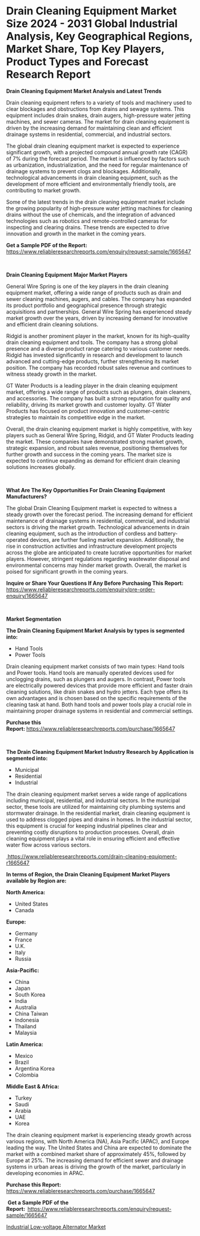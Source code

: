 <p><h1>Drain Cleaning Equipment Market Size 2024 - 2031 Global Industrial Analysis, Key Geographical Regions, Market Share, Top Key Players, Product Types and Forecast Research Report</h1></p><p><strong>Drain Cleaning Equipment Market Analysis and Latest Trends</strong></p>
<p><p>Drain cleaning equipment refers to a variety of tools and machinery used to clear blockages and obstructions from drains and sewage systems. This equipment includes drain snakes, drain augers, high-pressure water jetting machines, and sewer cameras. The market for drain cleaning equipment is driven by the increasing demand for maintaining clean and efficient drainage systems in residential, commercial, and industrial sectors.</p><p>The global drain cleaning equipment market is expected to experience significant growth, with a projected compound annual growth rate (CAGR) of 7% during the forecast period. The market is influenced by factors such as urbanization, industrialization, and the need for regular maintenance of drainage systems to prevent clogs and blockages. Additionally, technological advancements in drain cleaning equipment, such as the development of more efficient and environmentally friendly tools, are contributing to market growth.</p><p>Some of the latest trends in the drain cleaning equipment market include the growing popularity of high-pressure water jetting machines for cleaning drains without the use of chemicals, and the integration of advanced technologies such as robotics and remote-controlled cameras for inspecting and clearing drains. These trends are expected to drive innovation and growth in the market in the coming years.</p></p>
<p><strong>Get a Sample PDF of the Report:&nbsp;</strong> <a href="https://www.reliableresearchreports.com/enquiry/request-sample/1665647">https://www.reliableresearchreports.com/enquiry/request-sample/1665647</a></p>
<p>&nbsp;</p>
<p><strong>Drain Cleaning Equipment Major Market Players</strong></p>
<p><p>General Wire Spring is one of the key players in the drain cleaning equipment market, offering a wide range of products such as drain and sewer cleaning machines, augers, and cables. The company has expanded its product portfolio and geographical presence through strategic acquisitions and partnerships. General Wire Spring has experienced steady market growth over the years, driven by increasing demand for innovative and efficient drain cleaning solutions.</p><p>Ridgid is another prominent player in the market, known for its high-quality drain cleaning equipment and tools. The company has a strong global presence and a diverse product range catering to various customer needs. Ridgid has invested significantly in research and development to launch advanced and cutting-edge products, further strengthening its market position. The company has recorded robust sales revenue and continues to witness steady growth in the market.</p><p>GT Water Products is a leading player in the drain cleaning equipment market, offering a wide range of products such as plungers, drain cleaners, and accessories. The company has built a strong reputation for quality and reliability, driving its market growth and customer loyalty. GT Water Products has focused on product innovation and customer-centric strategies to maintain its competitive edge in the market.</p><p>Overall, the drain cleaning equipment market is highly competitive, with key players such as General Wire Spring, Ridgid, and GT Water Products leading the market. These companies have demonstrated strong market growth, strategic expansion, and robust sales revenue, positioning themselves for further growth and success in the coming years. The market size is expected to continue expanding as demand for efficient drain cleaning solutions increases globally.</p></p>
<p>&nbsp;</p>
<p><strong>What Are The Key Opportunities For Drain Cleaning Equipment Manufacturers?</strong></p>
<p><p>The global Drain Cleaning Equipment market is expected to witness a steady growth over the forecast period. The increasing demand for efficient maintenance of drainage systems in residential, commercial, and industrial sectors is driving the market growth. Technological advancements in drain cleaning equipment, such as the introduction of cordless and battery-operated devices, are further fueling market expansion. Additionally, the rise in construction activities and infrastructure development projects across the globe are anticipated to create lucrative opportunities for market players. However, stringent regulations regarding wastewater disposal and environmental concerns may hinder market growth. Overall, the market is poised for significant growth in the coming years.</p></p>
<p><strong>Inquire or Share Your Questions If Any Before Purchasing This Report:</strong> <a href="https://www.reliableresearchreports.com/enquiry/pre-order-enquiry/1665647">https://www.reliableresearchreports.com/enquiry/pre-order-enquiry/1665647</a></p>
<p>&nbsp;</p>
<p><strong>Market Segmentation</strong></p>
<p><strong>The Drain Cleaning Equipment Market Analysis by types is segmented into:</strong></p>
<p><ul><li>Hand Tools</li><li>Power Tools</li></ul></p>
<p><p>Drain cleaning equipment market consists of two main types: Hand tools and Power tools. Hand tools are manually operated devices used for unclogging drains, such as plungers and augers. In contrast, Power tools are electrically powered devices that provide more efficient and faster drain cleaning solutions, like drain snakes and hydro jetters. Each type offers its own advantages and is chosen based on the specific requirements of the cleaning task at hand. Both hand tools and power tools play a crucial role in maintaining proper drainage systems in residential and commercial settings.</p></p>
<p><strong>Purchase this Report:&nbsp;</strong><a href="https://www.reliableresearchreports.com/purchase/1665647">https://www.reliableresearchreports.com/purchase/1665647</a></p>
<p>&nbsp;</p>
<p><strong>The Drain Cleaning Equipment Market Industry Research by Application is segmented into:</strong></p>
<p><ul><li>Municipal</li><li>Residential</li><li>Industrial</li></ul></p>
<p><p>The drain cleaning equipment market serves a wide range of applications including municipal, residential, and industrial sectors. In the municipal sector, these tools are utilized for maintaining city plumbing systems and stormwater drainage. In the residential market, drain cleaning equipment is used to address clogged pipes and drains in homes. In the industrial sector, this equipment is crucial for keeping industrial pipelines clear and preventing costly disruptions to production processes. Overall, drain cleaning equipment plays a vital role in ensuring efficient and effective water flow across various sectors.</p></p>
<p><a href="https://www.reliableresearchreports.com/drain-cleaning-equipment-r1665647">&nbsp;https://www.reliableresearchreports.com/drain-cleaning-equipment-r1665647</a></p>
<p><strong>In terms of Region, the Drain Cleaning Equipment Market Players available by Region are:</strong></p>
<p>
    <p> <strong> North America: </strong>
        <ul>
            <li>United States</li>
            <li>Canada</li>
        </ul>
        </p> 
    <p> <strong> Europe: </strong>
        <ul>
            <li>Germany</li>
            <li>France</li>
            <li>U.K.</li>
            <li>Italy</li>
            <li>Russia</li>
        </ul>
        </p> 
    <p> <strong> Asia-Pacific: </strong>
        <ul>
            <li>China</li>
            <li>Japan</li>
            <li>South Korea</li>
            <li>India</li>
            <li>Australia</li>
            <li>China Taiwan</li>
            <li>Indonesia</li>
            <li>Thailand</li>
            <li>Malaysia</li>
        </ul>
        </p> 
    <p> <strong> Latin America: </strong>
        <ul>
            <li>Mexico</li>
            <li>Brazil</li>
            <li>Argentina Korea</li>
            <li>Colombia</li>
        </ul>
        </p> 
    <p> <strong> Middle East & Africa: </strong>
        <ul>
            <li>Turkey</li>
            <li>Saudi</li>
            <li>Arabia</li>
            <li>UAE</li>
            <li>Korea</li>
        </ul>
    </p>
    </p>
<p><p>The drain cleaning equipment market is experiencing steady growth across various regions, with North America (NA), Asia Pacific (APAC), and Europe leading the way. The United States and China are expected to dominate the market with a combined market share of approximately 45%, followed by Europe at 25%. The increasing demand for efficient sewer and drainage systems in urban areas is driving the growth of the market, particularly in developing economies in APAC.</p></p>
<p><strong>Purchase this Report: </strong><a href="https://www.reliableresearchreports.com/purchase/1665647">https://www.reliableresearchreports.com/purchase/1665647</a></p>
<p>&nbsp;<strong>Get a Sample PDF of the Report:&nbsp;&nbsp;</strong><a href="https://www.reliableresearchreports.com/enquiry/request-sample/1665647">https://www.reliableresearchreports.com/enquiry/request-sample/1665647</a></p>
<p><strong></strong></p>
<p><p><a href="https://three-jumbo-f6d.notion.site/Analyzing-Industrial-Low-voltage-Alternator-Market-Global-Industry-Perspective-and-Forecast-2024-t-2165cee76feb4408887667e02056d4b6">Industrial Low-voltage Alternator Market</a></p></p>